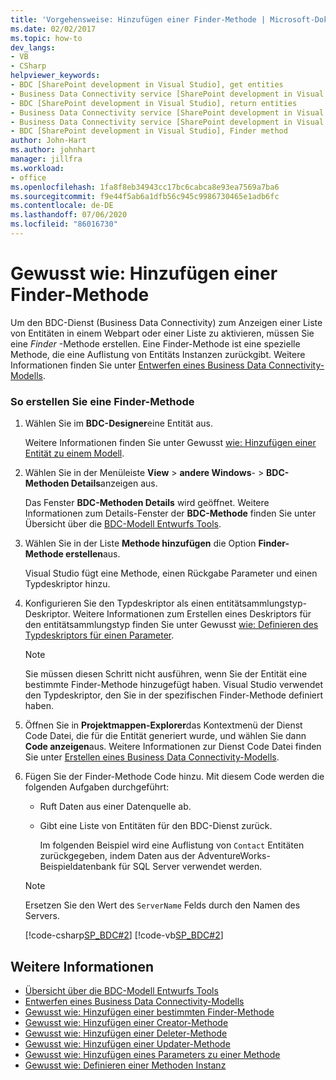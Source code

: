```yaml
---
title: 'Vorgehensweise: Hinzufügen einer Finder-Methode | Microsoft-Dokumentation'
ms.date: 02/02/2017
ms.topic: how-to
dev_langs:
- VB
- CSharp
helpviewer_keywords:
- BDC [SharePoint development in Visual Studio], get entities
- Business Data Connectivity service [SharePoint development in Visual Studio], return entities
- BDC [SharePoint development in Visual Studio], return entities
- Business Data Connectivity service [SharePoint development in Visual Studio], Finder method
- Business Data Connectivity service [SharePoint development in Visual Studio], get entities
- BDC [SharePoint development in Visual Studio], Finder method
author: John-Hart
ms.author: johnhart
manager: jillfra
ms.workload:
- office
ms.openlocfilehash: 1fa8f8eb34943cc17bc6cabca8e93ea7569a7ba6
ms.sourcegitcommit: f9e44f5ab6a1dfb56c945c9986730465e1adb6fc
ms.contentlocale: de-DE
ms.lasthandoff: 07/06/2020
ms.locfileid: "86016730"
---
```

# <a name="how-to-add-a-finder-method"></a>Gewusst wie: Hinzufügen einer Finder-Methode
  Um den BDC-Dienst (Business Data Connectivity) zum Anzeigen einer Liste von Entitäten in einem Webpart oder einer Liste zu aktivieren, müssen Sie eine *Finder* -Methode erstellen. Eine Finder-Methode ist eine spezielle Methode, die eine Auflistung von Entitäts Instanzen zurückgibt. Weitere Informationen finden Sie unter [Entwerfen eines Business Data Connectivity-Modells](../sharepoint/designing-a-business-data-connectivity-model.md).

### <a name="to-create-a-finder-method"></a>So erstellen Sie eine Finder-Methode

1. Wählen Sie im **BDC-Designer**eine Entität aus.

    Weitere Informationen finden Sie unter Gewusst [wie: Hinzufügen einer Entität zu einem Modell](../sharepoint/how-to-add-an-entity-to-a-model.md).

2. Wählen Sie in der Menüleiste **View**  >  **andere Windows**-  >  **BDC-Methoden Details**anzeigen aus.

    Das Fenster **BDC-Methoden Details** wird geöffnet. Weitere Informationen zum Details-Fenster der **BDC-Methode** finden Sie unter Übersicht über die [BDC-Modell Entwurfs Tools](../sharepoint/bdc-model-design-tools-overview.md).

3. Wählen Sie in der Liste **Methode hinzufügen** die Option **Finder-Methode erstellen**aus.

    Visual Studio fügt eine Methode, einen Rückgabe Parameter und einen Typdeskriptor hinzu.

4. Konfigurieren Sie den Typdeskriptor als einen entitätsammlungstyp-Deskriptor. Weitere Informationen zum Erstellen eines Deskriptors für den entitätsammlungstyp finden Sie unter Gewusst [wie: Definieren des Typdeskriptors für einen Parameter](../sharepoint/how-to-define-the-type-descriptor-of-a-parameter.md).

   > [!NOTE]
   > Sie müssen diesen Schritt nicht ausführen, wenn Sie der Entität eine bestimmte Finder-Methode hinzugefügt haben. Visual Studio verwendet den Typdeskriptor, den Sie in der spezifischen Finder-Methode definiert haben.

5. Öffnen Sie in **Projektmappen-Explorer**das Kontextmenü der Dienst Code Datei, die für die Entität generiert wurde, und wählen Sie dann **Code anzeigen**aus. Weitere Informationen zur Dienst Code Datei finden Sie unter [Erstellen eines Business Data Connectivity-Modells](../sharepoint/creating-a-business-data-connectivity-model.md).

6. Fügen Sie der Finder-Methode Code hinzu. Mit diesem Code werden die folgenden Aufgaben durchgeführt:

   - Ruft Daten aus einer Datenquelle ab.

   - Gibt eine Liste von Entitäten für den BDC-Dienst zurück.

     Im folgenden Beispiel wird eine Auflistung von `Contact` Entitäten zurückgegeben, indem Daten aus der AdventureWorks-Beispieldatenbank für SQL Server verwendet werden.

   > [!NOTE]
   > Ersetzen Sie den Wert des `ServerName` Felds durch den Namen des Servers.

    [!code-csharp[SP_BDC#2](../sharepoint/codesnippet/CSharp/SP_BDC/bdcmodel1/contactservice.cs#2)]
    [!code-vb[SP_BDC#2](../sharepoint/codesnippet/VisualBasic/sp_bdc/bdcmodel1/contactservice.vb#2)]

## <a name="see-also"></a>Weitere Informationen
- [Übersicht über die BDC-Modell Entwurfs Tools](../sharepoint/bdc-model-design-tools-overview.md)
- [Entwerfen eines Business Data Connectivity-Modells](../sharepoint/designing-a-business-data-connectivity-model.md)
- [Gewusst wie: Hinzufügen einer bestimmten Finder-Methode](../sharepoint/how-to-add-a-specific-finder-method.md)
- [Gewusst wie: Hinzufügen einer Creator-Methode](../sharepoint/how-to-add-a-creator-method.md)
- [Gewusst wie: Hinzufügen einer Deleter-Methode](../sharepoint/how-to-add-a-deleter-method.md)
- [Gewusst wie: Hinzufügen einer Updater-Methode](../sharepoint/how-to-add-an-updater-method.md)
- [Gewusst wie: Hinzufügen eines Parameters zu einer Methode](../sharepoint/how-to-add-a-parameter-to-a-method.md)
- [Gewusst wie: Definieren einer Methoden Instanz](../sharepoint/how-to-define-a-method-instance.md)
